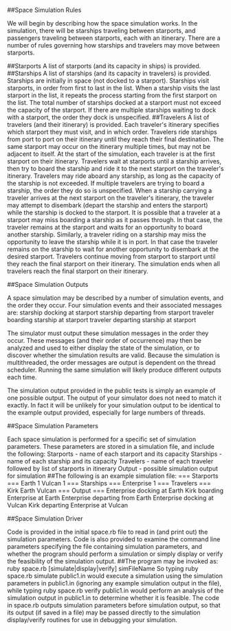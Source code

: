##Space Simulation Rules

We will begin by describing how the space simulation works. In the simulation, there will be starships traveling between starports, and passengers traveling between starports, each with an itinerary. There are a number of rules governing how starships and travelers may move between starports.

##Starports
      A list of starports (and its capacity in ships) is provided.
##Starships
    A list of starships (and its capacity in travelers) is provided.
    Starships are initially in space (not docked to a starport).
    Starships visit starports, in order from first to last in the list. When a starship visits the last starport in the list, it repeats the process starting from the first starport on the list.
    The total number of starships docked at a starport must not exceed the capacity of the starport. If there are multiple starships waiting to dock with a starport, the order they dock is unspecified.
##Travelers
    A list of travelers (and their itinerary) is provided.
    Each traveler's itinerary specifies which starport they must visit, and in which order. Travelers ride starships from port to port on their itinerary until they reach their final destination.
    The same starport may occur on the itinerary multiple times, but may not be adjacent to itself.
    At the start of the simulation, each traveler is at the first starport on their itinerary.
    Travelers wait at starports until a starship arrives, then try to board the starship and ride it to the next starport on the traveler's itinerary. Travelers may ride aboard any starship, as long as the capacity of the starship is not exceeded. If multiple travelers are trying to board a starship, the order they do so is unspecified.
    When a starship carrying a traveler arrives at the next starport on the traveler's itinerary, the traveler may attempt to disembark (depart the starship and enters the starport) while the starship is docked to the starport.
    It is possible that a traveler at a starport may miss boarding a starship as it passes through. In that case, the traveler remains at the starport and waits for an opportunity to board another starship.
    Similarly, a traveler riding on a starship may miss the opportunity to leave the starship while it is in port. In that case the traveler remains on the starship to wait for another opportunity to disembark at the desired starport.
    Travelers continue moving from starport to starport until they reach the final starport on their itinerary.
    The simulation ends when all travelers reach the final starport on their itinerary.

##Space Simulation Outputs

A space simulation may be described by a number of simulation events, and the order they occur. Four simulation events and their associated messages are:
    starship docking at starport
    starship departing from starport
    traveler boarding starship at starport
    traveler departing starship at starport

The simulator must output these simulation messages in the order they occur. These messages (and their order of occurrence) may then be analyzed and used to either display the state of the simulation, or to discover whether the simulation results are valid.
Because the simulation is multithreaded, the order messages are output is dependent on the thread scheduler. Running the same simulation will likely produce different outputs each time.

The simulation output provided in the public tests is simply an example of one possible output. The output of your simulator does not need to match it exactly. In fact it will be unlikely for your simulation output to be identical to the example output provided, especially for large numbers of threads.

##Space Simulation Parameters

Each space simulation is performed for a specific set of simulation parameters. These parameters are stored in a simulation file, and include the following:
      Starports - name of each starport and its capacity
      Starships - name of each starship and its capacity
      Travelers - name of each traveler followed by list of starports in itinerary
Output - possible simulation output for simulation
##The following is an example simulation file:
      === Starports ===
      Earth 1
      Vulcan 1
      === Starships ===
      Enterprise 1
      === Travelers ===
      Kirk Earth Vulcan 
      === Output ===
      Enterprise docking at Earth
        Kirk boarding Enterprise at Earth
      Enterprise departing from Earth
      Enterprise docking at Vulcan
        Kirk departing Enterprise at Vulcan

##Space Simulation Driver

Code is provided in the initial space.rb file to read in (and print out) the simulation parameters. Code is also provided to examine the command line parameters specifying the file containing simulation parameters, and whether the program should perform a simulation or simply display or verify the feasibility of the simulation output. 
##The program may be invoked as:
     ruby space.rb [simulate|display|verify] simFileName
So typing ruby space.rb simulate public1.in would execute a simulation using the simulation parameters in public1.in (ignoring any example simulation output in the file), while typing ruby space.rb verify public1.in would perform an analysis of the simulation output in public1.in to determine whether it is feasible.
The code in space.rb outputs simulation parameters before simulation output, so that its output (if saved in a file) may be passed directly to the simulation display/verify routines for use in debugging your simulation.
